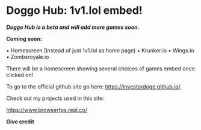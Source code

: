# Doggo Hub: 1v1.lol embed!

***Doggo Hub is a beta and will add more games soon.***




**Coming soon:**

• Homescreen (Instead of just 1v1.lol as home page)
• Krunker.io
• Wings.io
• Zombsroyale.io

There will be a homescreen showing several choices of games embed once clicked on!

To go to the official github site go here: https://investordoge.github.io/

Check out my projects used in this site:

https://www.browserfps.repl.co/

**Give credit**

